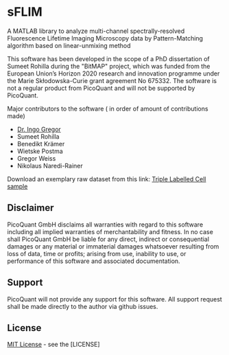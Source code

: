 # sFLIM
A MATLAB library to analyze multi-channel spectrally-resolved Fluorescence Lifetime Imaging Microscopy data by Pattern-Matching algorithm based on linear-unmixing method

This software has been developed in the scope of a PhD dissertation of Sumeet Rohilla during the "BitMAP" project, which was funded from the European  Union’s Horizon  2020  research  and  innovation  programme  under  the  Marie  Skłodowska-Curie  grant agreement No 675332. The software is not a regular product from PicoQuant and will not be supported by PicoQuant.

Major contributors to the software ( in order of amount of contributions made)
- [Dr. Ingo Gregor](https://www.uni-goettingen.de/de/dr.+ingo+gregor/513986.html)
- Sumeet Rohilla
- Benedikt Krämer
- Wietske Postma
- Gregor Weiss
- Nikolaus Naredi-Rainer

Download an exemplary raw dataset from this link: [Triple Labelled Cell sample](https://www.picoquant.com/dl_software/sFLIM/sFLIM_data.zip)
## Disclaimer

PicoQuant GmbH disclaims all warranties with regard to this software including all implied warranties of merchantability and fitness. In no case shall PicoQuant GmbH be liable for any direct, indirect or consequential damages or any material or immaterial damages whatsoever resulting from loss of data, time or profits; arising from use, inability to use, or performance of this software and associated documentation.

## Support
PicoQuant will not provide any support for this software. All support request shall be made directly to the author via github issues.

## License
[MIT License](http://opensource.org/licenses/MIT) - see the [LICENSE]
